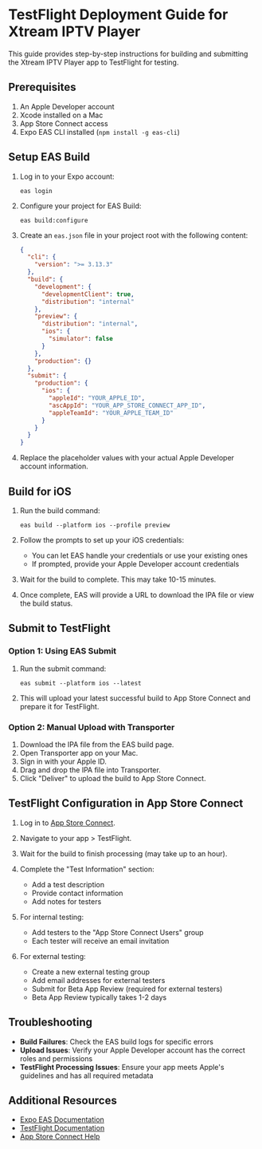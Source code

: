 # TestFlight Deployment Guide for Xtream IPTV Player

This guide provides step-by-step instructions for building and submitting the Xtream IPTV Player app to TestFlight for testing.

## Prerequisites

1. An Apple Developer account
2. Xcode installed on a Mac
3. App Store Connect access
4. Expo EAS CLI installed (`npm install -g eas-cli`)

## Setup EAS Build

1. Log in to your Expo account:
   ```
   eas login
   ```

2. Configure your project for EAS Build:
   ```
   eas build:configure
   ```

3. Create an `eas.json` file in your project root with the following content:
   ```json
   {
     "cli": {
       "version": ">= 3.13.3"
     },
     "build": {
       "development": {
         "developmentClient": true,
         "distribution": "internal"
       },
       "preview": {
         "distribution": "internal",
         "ios": {
           "simulator": false
         }
       },
       "production": {}
     },
     "submit": {
       "production": {
         "ios": {
           "appleId": "YOUR_APPLE_ID",
           "ascAppId": "YOUR_APP_STORE_CONNECT_APP_ID",
           "appleTeamId": "YOUR_APPLE_TEAM_ID"
         }
       }
     }
   }
   ```

4. Replace the placeholder values with your actual Apple Developer account information.

## Build for iOS

1. Run the build command:
   ```
   eas build --platform ios --profile preview
   ```

2. Follow the prompts to set up your iOS credentials:
   - You can let EAS handle your credentials or use your existing ones
   - If prompted, provide your Apple Developer account credentials

3. Wait for the build to complete. This may take 10-15 minutes.

4. Once complete, EAS will provide a URL to download the IPA file or view the build status.

## Submit to TestFlight

### Option 1: Using EAS Submit

1. Run the submit command:
   ```
   eas submit --platform ios --latest
   ```

2. This will upload your latest successful build to App Store Connect and prepare it for TestFlight.

### Option 2: Manual Upload with Transporter

1. Download the IPA file from the EAS build page.
2. Open Transporter app on your Mac.
3. Sign in with your Apple ID.
4. Drag and drop the IPA file into Transporter.
5. Click "Deliver" to upload the build to App Store Connect.

## TestFlight Configuration in App Store Connect

1. Log in to [App Store Connect](https://appstoreconnect.apple.com/).
2. Navigate to your app > TestFlight.
3. Wait for the build to finish processing (may take up to an hour).
4. Complete the "Test Information" section:
   - Add a test description
   - Provide contact information
   - Add notes for testers

5. For internal testing:
   - Add testers to the "App Store Connect Users" group
   - Each tester will receive an email invitation

6. For external testing:
   - Create a new external testing group
   - Add email addresses for external testers
   - Submit for Beta App Review (required for external testers)
   - Beta App Review typically takes 1-2 days

## Troubleshooting

- **Build Failures**: Check the EAS build logs for specific errors
- **Upload Issues**: Verify your Apple Developer account has the correct roles and permissions
- **TestFlight Processing Issues**: Ensure your app meets Apple's guidelines and has all required metadata

## Additional Resources

- [Expo EAS Documentation](https://docs.expo.dev/eas/)
- [TestFlight Documentation](https://developer.apple.com/testflight/)
- [App Store Connect Help](https://help.apple.com/app-store-connect/)
